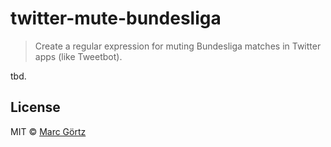 # twitter-mute-bundesliga



> Create a regular expression for muting Bundesliga matches in Twitter apps (like Tweetbot).

tbd.

## License

MIT © [Marc Görtz](https://marcgoertz.de/)
